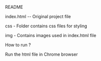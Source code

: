 README 

index.html -- Original project file 

css -  Folder contains css files for styling

img - Contains images used in index.html file 


How to run ?

Run the html file in Chrome browser 